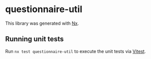 # questionnaire-util

This library was generated with [Nx](https://nx.dev).

## Running unit tests

Run `nx test questionnaire-util` to execute the unit tests via [Vitest](https://vitest.dev/).
